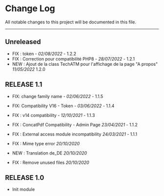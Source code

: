# Change Log
All notable changes to this project will be documented in this file.
___

## Unreleased

- FIX : token - *02/08/2022* - 1.2.2
- FIX : Correction pour compatibilité PHP8 - *28/07/2022* - 1.2.1
- NEW : Ajout de la class TechATM pour l'affichage de la page "A propos" *11/05/2022* 1.2.0

## RELEASE 1.1

- FIX: change family name - *02/06/2022* - 1.1.5
- FIX: Compatibility V16 - Token - *03/06/2022* - 1.1.4

- FIX : v14 compatibility - *12/10/2021* - 1.1.3
- FIX : ConcatPdf Compatibility - Admin Page *23/04/2021* - 1.1.2
- FIX : External access module incompatibility *24/03/2021* - 1.1.1
- FIX : Mime type error *20/10/2020*
- NEW : Translation de_DE *20/10/2020*
- FIX : Remove unused files *20/10/2020*

## RELEASE 1.0

- Init module
